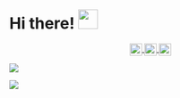  # Hi there! <img src="https://github.com/TheDudeThatCode/TheDudeThatCode/blob/master/Assets/Hi.gif" width="35" />
<p align="center">
<a href="https://www.instagram.com/dogukanncaer/">
  <img align="center" alt="Dogukan's Instagram" width="22px" src="https://raw.githubusercontent.com/hussainweb/hussainweb/main/icons/instagram.png" />
</a>
<a href="https://twitter.com/dogukanncaner">
  <img align="center" alt="Dogukan Caner | Twitter" width="22px" src="https://raw.githubusercontent.com/peterthehan/peterthehan/master/assets/twitter.svg" />
</a>
<a href="https://www.linkedin.com/in/dogukancaner/">
  <img align="center" alt="Dogukan's LinkedIN" width="22px" src="https://raw.githubusercontent.com/peterthehan/peterthehan/master/assets/linkedin.svg" />
</a>

   ![](https://visitor-badge.glitch.me/badge?page_id=dogukancaner.dogukancaner)
</p>

![](https://camo.githubusercontent.com/992babdffd8c74a1502de375fbdf7e4d54773242/68747470733a2f2f6d656469612e67697068792e636f6d2f6d656469612f53576f536b4e36447854737a71494b4571762f67697068792e676966)
